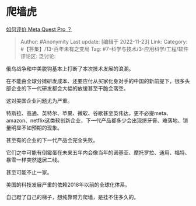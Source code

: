 # 爬墙虎
[如何评价 Meta Quest Pro ？](https://www.zhihu.com/question/558783432/answer/2770195718)

> Author: #Anonymity
> Last update: [编辑于 2022-11-23]
> Link:
> Category: #【答集】/13-百年未有之变局
> Tag: #7-科学与技术/3-应用科学/工程/软件
> 评论区:
> 泛讨论:

俄乌战争和中美脱钩基本上打断了本次技术发展的浪潮。

在不能由全球分摊研发成本、还要应付从买家化身对手的中国的新前提下，很多头部企业的下一代研发都会大幅的放缓甚至干脆会落空。

这对美国企业问题尤为严重。

特斯拉、高通、英特尔、苹果、微软、谷歌甚至英伟达，更不必提meta、amazon、netflix这类软创新企业，下一代产品都多少会出现挤牙膏、难落地、销量明显不如预期的现象。

甚至有的企业的下一代产品会完全失败。

它们之中可能有倒霉蛋在未来五年内会像当年的诺基亚、摩托罗拉、通用、福特、暴雪一样突然退居二线。

甚至可能不止一家。

美国的科技发展严重的依赖2018年以前的全球化体系。

自己蹬了自己的梯子，想纯靠臂力爬墙，是挂不住多久的。
